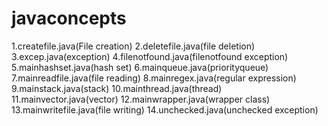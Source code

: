 # javaconcepts
1.createfile.java(File creation)
2.deletefile.java(file deletion)
3.excep.java(exception)
4.filenotfound.java(filenotfound exception)
5.mainhashset.java(hash set)
6.mainqueue.java(priorityqueue)
7.mainreadfile.java(file reading)
8.mainregex.java(regular expression)
9.mainstack.java(stack)
10.mainthread.java(thread)
11.mainvector.java(vector)
12.mainwrapper.java(wrapper class)
13.mainwritefile.java(file writing)
14.unchecked.java(unchecked exception)
